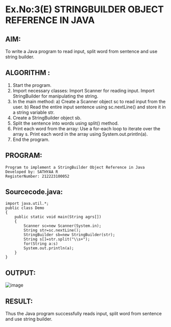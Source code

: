# Ex.No:3(E)  STRINGBUILDER OBJECT REFERENCE IN JAVA

## AIM:
To write a Java program to read input, split word from sentence and use string builder.

## ALGORITHM :
1.	Start the program.
2.	Import necessary classes:
   Import Scanner for reading input.
  	Import StringBuilder for manipulating the string.
3. In the main method:
   a) Create a Scanner object sc to read input from the user.
   b) Read the entire input sentence using sc.nextLine() and store it in a string variable str.
4. Create a StringBuilder object sb.
5. Split the sentence into words using split() method.
6. Print each word from the array:
   Use a for-each loop to iterate over the array s.
   Print each word in the array using System.out.println(a).
7. End the program.


## PROGRAM:
```
Program to implement a StringBuilder Object Reference in Java
Developed by: SATHYAA R
RegisterNumber: 212223100052
```

## Sourcecode.java:

```
import java.util.*;
public class Demo
{
    public static void main(String agrs[])
    {
        Scanner sc=new Scanner(System.in);
        String str=sc.nextLine();
        StringBuilder sb=new StringBuilder(str);
        String s[]=str.split("\\s+");
        for(String a:s)
        System.out.println(a);
    }
}
```



## OUTPUT:

![image](https://github.com/user-attachments/assets/df037656-fc0a-4826-be3b-01146f88e734)


## RESULT:
Thus the Java program successfully reads input, split word from sentence and use string builder.
